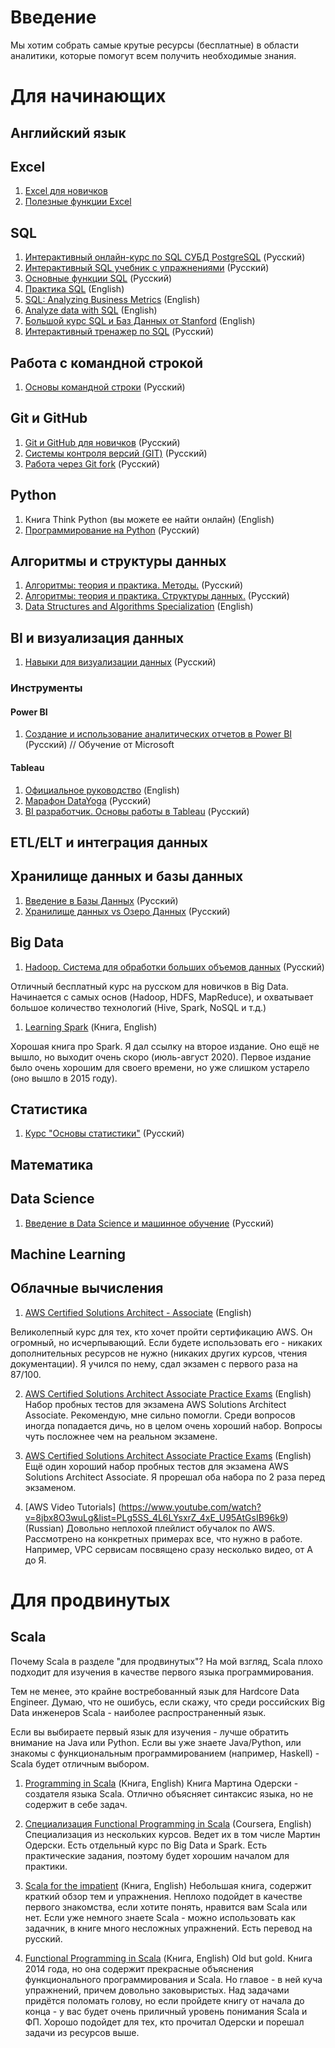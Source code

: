 # Введение

Мы хотим собрать самые крутые ресурсы (бесплатные) в области аналитики, которые помогут всем получить необходимые знания.

# Для начинающих

## Английский язык

## Excel
1. [Excel для новичков](https://stepik.org/course/68712/)
2. [Полезные функции Excel](https://stepik.org/course/3554/promo) 

## SQL
1. [Интерактивный онлайн-курс по SQL СУБД PostgreSQL](https://learndb.ru/) (Русский)
2. [Интерактивный SQL учебник с упражнениями](https://sql-ex.ru/) (Русский)
3. [Основные функции SQL](https://khashtamov.com/ru/window-functions-sql/) (Русский)
4. [Практика SQL](https://towardsdatascience.com/sqlzoo-the-best-way-to-practice-sql-66b7ccb1f17a) (English)
5. [SQL: Analyzing Business Metrics](https://www.codecademy.com/learn/sql-analyzing-business-metrics) (English)
6. [Analyze data with SQL](https://www.codecademy.com/learn/paths/analyze-data-with-sql) (English)
7. [Большой курс SQL и Баз Данных от Stanford](https://www.edx.org/course/databases-5-sql) (English)
8. [Интерактивный тренажер по SQL](https://stepik.org/course/63054/) (Русский)

## Работа с командной строкой
1. [Основы командной строки](https://ru.hexlet.io/courses/cli-basics) (Русский)

## Git и GitHub
1. [Git и GitHub для новичков](https://www.youtube.com/playlist?list=PL3LQJkGQtzc5rDeb7FjACNb6sOW300yA0) (Русский)
2. [Системы контроля версий (GIT)](https://ru.hexlet.io/courses/intro_to_git) (Русский)
3. [Работа через Git fork](https://webdevkin.ru/posts/raznoe/git-fork) (Русский)

## Python
1. Книга Think Python (вы можете ее найти онлайн) (English)
2. [Программирование на Python](https://stepik.org/course/67/) (Русский)

## Алгоритмы и структуры данных

1. [Алгоритмы: теория и практика. Методы.](https://stepik.org/course/217/promo#toc) (Русский)
2. [Алгоритмы: теория и практика. Структуры данных.](https://stepik.org/course/1547/promo#toc)  (Русский)
3. [Data Structures and Algorithms Specialization](https://www.coursera.org/specializations/data-structures-algorithms) (English)

## BI и визуализация данных
1. [Навыки для визуализации данных](https://revealthedata.com/blog/all/navyki-dlya-vizualizacii-dannyh-i-dataviz-inzhenerov/) (Русский)
### Инструменты
#### Power BI
1. [Создание и использование аналитических отчетов в Power BI](https://docs.microsoft.com/ru-ru/learn/paths/create-use-analytics-reports-power-bi/) (Русский) // Обучение от Microsoft
#### Tableau
1. [Официальное руководство](https://www.tableau.com/learn/training/20203) (English)
2. [Марафон DataYoga](https://tableau.pro/marathon42) (Русский)
3. [BI разработчик. Основы работы в Tableau](https://stepik.org/course/56280/promo) (Русский)

## ETL/ELT и интеграция данных 

## Хранилище данных и базы данных

1. [Введение в Базы Данных](https://stepik.org/course/551/) (Русский)
2. [Хранилище данных vs Озеро Данных](https://habr.com/ru/post/485180/) (Русский)
## Big Data

1. [Hadoop. Система для обработки больших объемов данных](https://stepik.org/course/150) (Русский)

Отличный бесплатный курс на русском для новичков в Big Data. Начинается с самых основ (Hadoop, HDFS, MapReduce), и
охватывает большое количество технологий (Hive, Spark, NoSQL и т.д.)

1. [Learning Spark](https://www.oreilly.com/library/view/learning-spark-2nd/9781492050032/) (Книга, English)

Хорошая книга про Spark. Я дал ссылку на второе издание. Оно ещё не вышло, но выходит очень скоро (июль-август 2020).
Первое издание было очень хорошим для своего времени, но уже слишком устарело (оно вышло в 2015 году).

## Статистика
1. [Курс "Основы статистики"](https://stepik.org/course/76/syllabus) (Русский)

## Математика


## Data Science
1. [Введение в Data Science и машинное обучение](https://stepik.org/course/4852/) (Русский)

## Machine Learning


## Облачные вычисления
1. [AWS Certified Solutions Architect - Associate](https://www.udemy.com/course/aws-certified-solutions-architect-associate-exam/) (English)

Великолепный курс для тех, кто хочет пройти сертификацию AWS. Он огромный, но исчерпывающий. Если будете использовать его - никаких дополнительных ресурсов
не нужно (никаких других курсов, чтения документации). Я учился по нему, сдал экзамен с первого раза на 87/100. 

2. [AWS Certified Solutions Architect Associate Practice Exams](https://www.udemy.com/course/aws-certified-solutions-architect-associate-amazon-practice-exams-saa-c02/) (English)
Набор пробных тестов для экзамена AWS Solutions Architect Associate. Рекомендую, мне сильно помогли.
Среди вопросов иногда попадается дичь, но в целом очень хороший набор. Вопросы чуть посложнее чем на реальном экзамене.

3. [AWS Certified Solutions Architect Associate Practice Exams](https://www.udemy.com/course/aws-certified-solutions-architect-associate-practice-tests-k/) (English)
Ещё один хороший набор пробных тестов для экзамена AWS Solutions Architect Associate.
Я прорешал оба набора по 2 раза перед экзаменом.

4. [AWS Video Tutorials] (https://www.youtube.com/watch?v=8jbx8O3wuLg&list=PLg5SS_4L6LYsxrZ_4xE_U95AtGsIB96k9) (Russian)
Довольно неплохой плейлист обучалок по AWS. Рассмотрено на конкретных примерах все, что нужно в работе. Например, VPC сервисам посвящено сразу несколько видео, от А до Я.


# Для продвинутых

## Scala

Почему Scala в разделе "для продвинутых"?
На мой взгляд, Scala плохо подходит для изучения в качестве первого языка программирования.

Тем не менее, это крайне востребованный язык для Hardcore Data Engineer.
Думаю, что не ошибусь, если скажу, что среди российских Big Data инженеров Scala - наиболее распространенный язык.

Если вы выбираете первый язык для изучения - лучше обратить внимание на Java или Python.
Если вы уже знаете Java/Python, или знакомы с функциональным программированием (например, Haskell) - Scala будет отличным выбором.

1. [Programming in Scala](https://www.amazon.com/Programming-Scala-Martin-Odersky/dp/098153161X/ref=pd_lpo_14_t_0/133-6548767-3281048?_encoding=UTF8&pd_rd_i=098153161X&pd_rd_r=3c5a0396-5c79-4983-b1f4-2b3f84f8771d&pd_rd_w=iPoAj&pd_rd_wg=lOvgp&pf_rd_p=7b36d496-f366-4631-94d3-61b87b52511b&pf_rd_r=4R48T622M4HVNCQ0592A&psc=1&refRID=4R48T622M4HVNCQ0592A) (Книга, English)
Книга Мартина Одерски - создателя языка Scala. Отлично объясняет синтаксис языка, но не содержит в себе задач. 

2. [Специализация Functional Programming in Scala](https://www.coursera.org/specializations/scala) (Coursera, English)
Специализация из нескольких курсов. Ведет их в том числе Мартин Одерски. Есть отдельный курс по Big Data и Spark.
Есть практические задания, поэтому будет хорошим началом для практики.

3. [Scala for the impatient](https://www.amazon.com/Scala-Impatient-2nd-Cay-Horstmann/dp/0134540565) (Книга, English)
Небольшая книга, содержит краткий обзор тем и упражнения. Неплохо подойдет в качестве первого знакомства, если хотите понять, нравится вам
Scala или нет. Если уже немного знаете Scala - можно использовать как задачник, в книге много несложных упражнений.
Есть перевод на русский.

4. [Functional Programming in Scala](https://www.manning.com/books/functional-programming-in-scala) (Книга, English)
Old but gold. Книга 2014 года, но она содержит прекрасные объяснения функционального программирования и Scala.
Но главое - в ней куча упражнений, причем довольно заковыристых. Над задачами придётся поломать голову, но если пройдете книгу от начала до конца - 
у вас будет очень приличный уровень понимания Scala и ФП.
Хорошо подойдет для тех, кто прочитал Одерски и порешал задачи из ресурсов выше.
